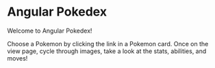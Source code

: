 # Angular Pokedex

Welcome to Angular Pokedex!

Choose a Pokemon by clicking the link in a Pokemon card.  Once on the view page, cycle through images, take a look at the stats, abilities, and moves!
